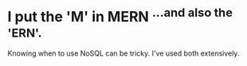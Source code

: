 # I put the 'M' in MERN <sup>...and also the 'ERN'.</sup>

Knowing when to use NoSQL can be tricky. I've used both extensively.


